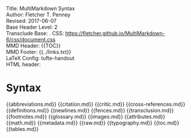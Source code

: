 Title:	MultiMarkdown Syntax  
Author:	Fletcher T. Penney  
Revised:	2017-06-07  
Base Header Level:	2  
Transclude Base:	.
CSS:	https://fletcher.github.io/MultiMarkdown-6/css/document.css  
MMD Header:	{{TOC}}  
MMD Footer:	{{../links.txt}}  
LaTeX Config:	tufte-handout  
HTML header:	<script type="text/javascript" src="https://cdnjs.cloudflare.com/ajax/libs/mathjax/2.7.2/MathJax.js?config=TeX-AMS-MML_HTMLorMML"></script>
<link rel="stylesheet" href="https://cdnjs.cloudflare.com/ajax/libs/highlight.js/9.12.0/styles/default.min.css">
<script type="text/javascript" src="https://cdnjs.cloudflare.com/ajax/libs/highlight.js/9.12.0/highlight.min.js"></script>
<script>hljs.initHighlightingOnLoad();</script>


# Syntax #

{{abbreviations.md}}
{{citation.md}}
{{critic.md}}
{{cross-references.md}}
{{definitions.md}}
{{newlines.md}}
{{fences.md}}
{{transclusion.md}}
{{footnotes.md}}
{{glossary.md}}
{{images.md}}
{{attributes.md}}
{{math.md}}
{{metadata.md}}
{{raw.md}}
{{typography.md}}
{{toc.md}}
{{tables.md}}
